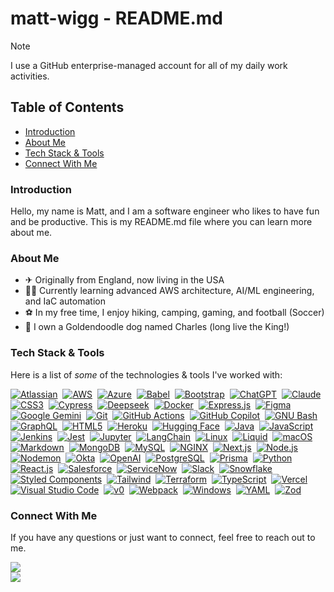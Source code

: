 # matt-wigg - README.md

> [!NOTE]
> I use a GitHub enterprise-managed account for all of my daily work activities.

## Table of Contents

- [Introduction](#introduction)
- [About Me](#about-me)
- [Tech Stack & Tools](#tech-stack--tools)
- [Connect With Me](#connect-with-me)

### Introduction

Hello, my name is Matt, and I am a software engineer who likes to have fun and be productive. This is my README.md file where you can learn more about me.  

### About Me

- ✈ Originally from England, now living in the USA
- 👨‍💻 Currently learning advanced AWS architecture, AI/ML engineering, and IaC automation
- ⚽ In my free time, I enjoy hiking, camping, gaming, and football (Soccer)
- 🐶 I own a Goldendoodle dog named Charles (long live the King!)

### Tech Stack & Tools

Here is a list of _some_ of the technologies & tools I've worked with:

[![Atlassian](https://img.shields.io/badge/-Atlassian-05122A?style=flat&logo=atlassian)](#)&nbsp;
[![AWS](https://img.shields.io/badge/-AWS-05122A?style=flat&logo=amazon-web-services&logoColor=FF9900)](#)&nbsp;
[![Azure](https://custom-icon-badges.demolab.com/badge/Azure-05122A?logo=msazure)](#)&nbsp;
[![Babel](https://img.shields.io/badge/-Babel-05122A?style=flat&logo=babel)](#)&nbsp;
[![Bootstrap](https://img.shields.io/badge/-Bootstrap-05122A?style=flat&logo=bootstrap)](#)&nbsp;
[![ChatGPT](https://img.shields.io/badge/ChatGPT-05122A?logo=openai&logoColor=74aa9c)](#)&nbsp;
[![Claude](https://img.shields.io/badge/Claude-05122A?logo=claude&logoColor=D97757)](#)&nbsp;
[![CSS3](https://img.shields.io/badge/-CSS3-05122A?style=flat&logo=css3)](#)&nbsp;
[![Cypress](https://img.shields.io/badge/-Cypress-05122A?style=flat&logo=cypress)](#)&nbsp;
[![Deepseek](https://custom-icon-badges.demolab.com/badge/Deepseek-05122A?logo=deepseek&logoColor=4D6BFF)](#)&nbsp;
[![Docker](https://img.shields.io/badge/-Docker-05122A?style=flat&logo=docker)](#)&nbsp;
[![Express.js](https://img.shields.io/badge/-Express.js-05122A?style=flat&logo=express)](#)&nbsp;
[![Figma](https://img.shields.io/badge/-Figma-05122A?style=flat&logo=figma)](#)&nbsp;
[![Google Gemini](https://img.shields.io/badge/Google%20Gemini-05122A?logo=googlegemini&logoColor=886FBF)](#)&nbsp;
[![Git](https://img.shields.io/badge/-Git-05122A?style=flat&logo=git)](#)&nbsp;
[![GitHub Actions](https://img.shields.io/badge/-GitHub%20Actions-05122A?style=flat&logo=github-actions)](#)&nbsp;
[![GitHub Copilot](https://img.shields.io/badge/GitHub%20Copilot-05122A?logo=githubcopilot)](#)&nbsp;
[![GNU Bash](https://img.shields.io/badge/-Bash-05122A?style=flat&logo=gnubash)](#)&nbsp;
[![GraphQL](https://img.shields.io/badge/-GraphQL-05122A?style=flat&logo=graphql)](#)&nbsp;
[![HTML5](https://img.shields.io/badge/-HTML5-05122A?style=flat&logo=html5)](#)&nbsp;
[![Heroku](https://img.shields.io/badge/Heroku-05122A?logo=heroku&logoColor=430098)](#)&nbsp;
[![Hugging Face](https://img.shields.io/badge/Hugging%20Face-05122A?logo=huggingface&logoColor=FFD21E)](#)&nbsp;
[![Java](https://img.shields.io/badge/-Java-05122A?style=flat&logo=openjdk)](#)&nbsp;
[![JavaScript](https://img.shields.io/badge/-JavaScript-05122A?style=flat&logo=javascript)](#)&nbsp;
[![Jenkins](https://img.shields.io/badge/-Jenkins-05122A?style=flat&logo=jenkins)](#)&nbsp;
[![Jest](https://img.shields.io/badge/-Jest-05122A?style=flat&logo=jest)](#)&nbsp;
[![Jupyter](https://img.shields.io/badge/-Jupyter-05122A?style=flat&logo=jupyter)](#)&nbsp;
[![LangChain](https://img.shields.io/badge/-LangChain-05122A?style=flat&logo=langchain)](#)&nbsp;
[![Linux](https://img.shields.io/badge/-Linux-05122A?style=flat&logo=linux)](#)&nbsp;
[![Liquid](https://img.shields.io/badge/-Liquid-05122A?style=flat&logo=shopify)](#)&nbsp;
[![macOS](https://img.shields.io/badge/-macOS-05122A?style=flat&logo=apple)](#)&nbsp;
[![Markdown](https://img.shields.io/badge/-Markdown-05122A?style=flat&logo=markdown)](#)&nbsp;
[![MongoDB](https://img.shields.io/badge/-MongoDB-05122A?style=flat&logo=mongodb)](#)&nbsp;
[![MySQL](https://img.shields.io/badge/-MySQL-05122A?style=flat&logo=mysql)](#)&nbsp;
[![NGINX](https://img.shields.io/badge/-NGINX-05122A?style=flat&logo=nginx)](#)&nbsp;
[![Next.js](https://img.shields.io/badge/-Next.js-05122A?style=flat&logo=nextdotjs)](#)&nbsp;
[![Node.js](https://img.shields.io/badge/-Node.js-05122A?style=flat&logo=nodedotjs)](#)&nbsp;
[![Nodemon](https://img.shields.io/badge/-Nodemon-05122A?style=flat&logo=nodemon)](#)&nbsp;
[![Okta](https://img.shields.io/badge/-Okta-05122A?style=flat&logo=okta)](#)&nbsp;
[![OpenAI](https://img.shields.io/badge/-OpenAI-05122A?style=flat&logo=openai)](#)&nbsp;
[![PostgreSQL](https://img.shields.io/badge/-PostgreSQL-05122A?style=flat&logo=postgresql)](#)&nbsp;
[![Prisma](https://img.shields.io/badge/-Prisma-05122A?style=flat&logo=prisma)](#)&nbsp;
[![Python](https://img.shields.io/badge/-Python-05122A?style=flat&logo=python)](#)&nbsp;
[![React.js](https://img.shields.io/badge/-React.js-05122A?style=flat&logo=react)](#)&nbsp;
[![Salesforce](https://img.shields.io/badge/-Salesforce-05122A?style=flat&logo=salesforce)](#)&nbsp;
[![ServiceNow](https://img.shields.io/badge/-ServiceNow-05122A?style=flat&logo=servicenow)](#)&nbsp;
[![Slack](https://img.shields.io/badge/-Slack-05122A?style=flat&logo=slack&logoColor=4A154B)](#)&nbsp;
[![Snowflake](https://img.shields.io/badge/Snowflake-05122A?logo=snowflake&logoColor=29B5E8)](#)&nbsp;
[![Styled Components](https://img.shields.io/badge/-Styled%20Components-05122A?style=flat&logo=styledcomponents)](#)&nbsp;
[![Tailwind](https://img.shields.io/badge/-Tailwind-05122A?style=flat&logo=tailwindcss)](#)&nbsp;
[![Terraform](https://img.shields.io/badge/-Terraform-05122A?style=flat&logo=terraform)](#)&nbsp;
[![TypeScript](https://img.shields.io/badge/-TypeScript-05122A?style=flat&logo=typescript)](#)&nbsp;
[![Vercel](https://img.shields.io/badge/-Vercel-05122A?style=flat&logo=vercel)](#)&nbsp;
[![Visual Studio Code](https://custom-icon-badges.demolab.com/badge/Visual%20Studio%20Code-05122A?logo=vsc)](#)&nbsp;
[![v0](https://img.shields.io/badge/v0-05122A?logo=v0&logoColor=fff)](#)&nbsp;
[![Webpack](https://img.shields.io/badge/-Webpack-05122A?style=flat&logo=webpack)](#)&nbsp;
[![Windows](https://custom-icon-badges.demolab.com/badge/Windows-05122A?logo=windows11&logoColor=0078D6)](#)&nbsp;
[![YAML](https://img.shields.io/badge/-YAML-05122A?style=flat&logo=yaml&logoColor=white)](#)&nbsp;
[![Zod](https://img.shields.io/badge/-Zod-05122A?style=flat&logo=zod)](#)&nbsp;

### Connect With Me

If you have any questions or just want to connect, feel free to reach out to me.  

<p align="left">
<a href="https://www.mattwigg.com"><img src="https://img.shields.io/badge/Personal%3A-website-orange"/></a><br>
<a href="https://linkedin.com/in/matt-wigg"><img src="https://img.shields.io/badge/Professional%3A-linkedin-blue"/></a><br>
</p>
